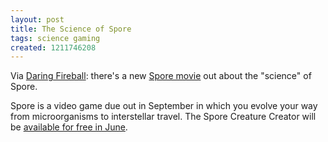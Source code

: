 ```yaml
---
layout: post
title: The Science of Spore
tags: science gaming
created: 1211746208
---
```

Via [Daring Fireball](http://daringfireball.net/linked/2008/may#fri-23-spore):  there's a new [Spore movie](http://www.spore.com/screenshots.php?movieID=10&play=hi) out about the "science" of Spore.  

Spore is a video game due out in September in which you evolve your way from microorganisms to interstellar travel.  The Spore Creature Creator will be [available for free in June](http://www.spore.com/press_042508.php).
